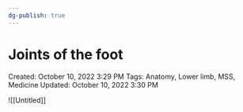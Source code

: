 ```yaml
---
dg-publish: true
---
```


# Joints of the foot

Created: October 10, 2022 3:29 PM
Tags: Anatomy, Lower limb, MSS, Medicine
Updated: October 10, 2022 3:30 PM

![[Untitled]]